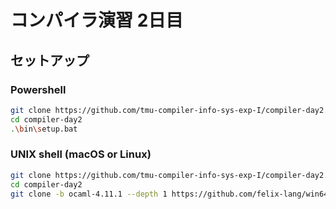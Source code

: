 # コンパイラ演習 2日目

## セットアップ

### Powershell

```sh
git clone https://github.com/tmu-compiler-info-sys-exp-I/compiler-day2.git
cd compiler-day2
.\bin\setup.bat
```

### UNIX shell (macOS or Linux)

```sh
git clone https://github.com/tmu-compiler-info-sys-exp-I/compiler-day2.git
cd compiler-day2
git clone -b ocaml-4.11.1 --depth 1 https://github.com/felix-lang/win64ocaml.git
```
